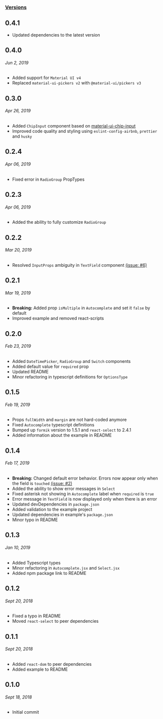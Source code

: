 ### [Versions](https://github.com/gerhat/material-ui-formik-components/releases)

## 0.4.1

- Updated dependencies to the latest version


## 0.4.0

###### _Jun 2, 2019_

- Added support for `Material UI v4`
- Replaced `material-ui-pickers v2` with `@material-ui/pickers v3`

## 0.3.0

###### _Apr 26, 2019_

- Added `ChipInput` component based on [material-ui-chip-input](https://github.com/TeamWertarbyte/material-ui-chip-input)
- Improved code quality and styling using `eslint-config-airbnb`, `prettier` and `husky`

## 0.2.4

###### _Apr 06, 2019_

- Fixed error in `RadioGroup` PropTypes

## 0.2.3

###### _Apr 06, 2019_

- Added the ability to fully customize `RadioGroup`

## 0.2.2

###### _Mar 20, 2019_

- Resolved `InputProps` ambiguity in `TextField` component [(issue: #6)](https://github.com/gerhat/material-ui-formik-components/issues/6)

## 0.2.1

###### _Mar 19, 2019_

- **Breaking:** Added prop `isMultiple` in `Autocomplete` and set it `false` by default
- Improved example and removed react-scripts

## 0.2.0

###### _Feb 23, 2019_

- Added `DateTimePicker`, `RadioGroup` and `Switch` components
- Added default value for `required` prop
- Updated README
- Minor refactoring in typescript definitions for `OptionsType`

## 0.1.5

###### _Feb 19, 2019_

- Props `fullWidth` and `margin` are not hard-coded anymore
- Fixed `Autocomplete` typescript definitions
- Bumped up `formik` version to 1.5.1 and `react-select` to 2.4.1
- Added information about the example in README

## 0.1.4

###### _Feb 17, 2019_

- **Breaking:** Changed default error behavior. Errors now appear only when the field is `touched` [(issue: #2)](https://github.com/gerhat/material-ui-formik-components/issues/2)
- Added the ability to show error messages in `Select`
- Fixed asterisk not showing in `Autocomplete` label when `required` is `true`
- Error message in `TextField` is now displayed only when there is an error
- Updated devDependencies in `package.json`
- Added validation to the example project
- Updated dependencies in example's `package.json`
- Minor typo in README

## 0.1.3

###### _Jan 10, 2019_

- Added Typescript types
- Minor refactoring in `Autocomplete.jsx` and `Select.jsx`
- Added npm package link to README

## 0.1.2

###### _Sept 20, 2018_

- Fixed a typo in README
- Moved `react-select` to peer dependencies

## 0.1.1

###### _Sept 20, 2018_

- Added `react-dom` to peer dependencies
- Added example to README

## 0.1.0

###### _Sept 18, 2018_

- Initial commit
